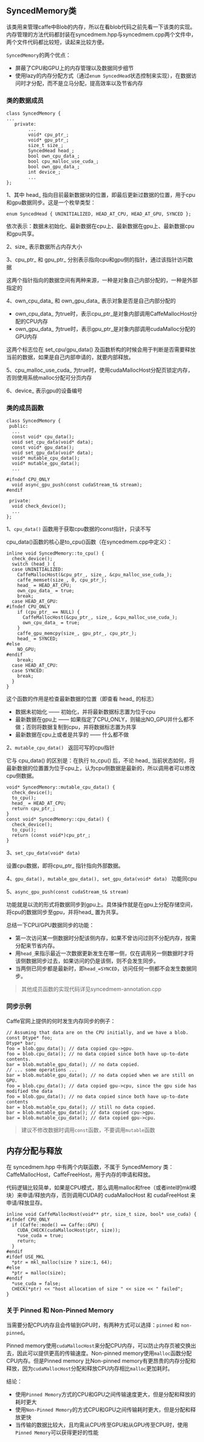 ## SyncedMemory类

该类用来管理caffe中Blob的内存，所以在看blob代码之前先看一下该类的实现。内存管理的方法代码都封装在syncedmem.hpp与syncedmem.cpp两个文件中，两个文件代码都比较短，读起来比较方便。

`SyncedMemory`的两个优点：

- 屏蔽了CPU和GPU上的内存管理以及数据同步细节
- 使用lazy的内存分配方式（通过`enum SyncedHead`状态控制来实现），在数据访问时才分配，而不是立马分配，提高效率以及节省内存

### 类的数据成员

```
class SyncedMemory {
...
   private:
        ...
        void* cpu_ptr_;
        void* gpu_ptr_;
        size_t size_;  
        SyncedHead head_;
        bool own_cpu_data_;
        bool cpu_malloc_use_cuda_;
        bool own_gpu_data_;
        int device_;
        ...
};

```

1、其中 head_ 指向目前最新数据块的位置，即最后更新过数据的位置，用于cpu和gpu数据同步。这是一个枚举类型：

```
enum SyncedHead { UNINITIALIZED, HEAD_AT_CPU, HEAD_AT_GPU, SYNCED };
```

依次表示：数据未初始化、最新数据在cpu上、最新数据在gpu上、最新数据cpu和gpu共享。

2、size_ 表示数据所占内存大小

3、cpu_ptr_ 和 gpu_ptr_ 分别表示指向cpu和gpu侧的指针，通过该指针访问数据

这两个指针指向的数据空间有两种来源，一种是对象自己内部分配的，一种是外部指定的

4、own_cpu_data_ 和 own_gpu_data_ 表示对象是否是自己内部分配的

- own_cpu_data_ 为true时，表示cpu_ptr_是对象内部调用CaffeMallocHost分配的CPU内存
- own_gpu_data_ 为true时，表示gpu_ptr_是对象内部调用cudaMalloc分配的GPU内存

这两个标志位在 set_cpu/gpu_data() 及函数析构的时候会用于判断是否需要释放当前的数据，如果是自己内部申请的，就要内部释放。

5、cpu_malloc_use_cuda_ 为true时，使用cudaMallocHost分配页锁定内存，否则使用系统malloc分配可分页内存

6、device_ 表示gpu的设备编号

### 类的成员函数

```
class SyncedMemory {
 public:
  ...
  const void* cpu_data();
  void set_cpu_data(void* data);
  const void* gpu_data();
  void set_gpu_data(void* data);
  void* mutable_cpu_data();
  void* mutable_gpu_data();
  ...

#ifndef CPU_ONLY
  void async_gpu_push(const cudaStream_t& stream);
#endif

 private:
  void check_device();
  ...
};
```

1、`cpu_data()` 函数用于获取cpu数据的const指针，只读不写

cpu_data()函数的核心是to_cpu()函数（在syncedmem.cpp中定义）：

```
inline void SyncedMemory::to_cpu() {
  check_device();
  switch (head_) {
  case UNINITIALIZED:
    CaffeMallocHost(&cpu_ptr_, size_, &cpu_malloc_use_cuda_);
    caffe_memset(size_, 0, cpu_ptr_);
    head_ = HEAD_AT_CPU;
    own_cpu_data_ = true;
    break;
  case HEAD_AT_GPU:
#ifndef CPU_ONLY
    if (cpu_ptr_ == NULL) {
      CaffeMallocHost(&cpu_ptr_, size_, &cpu_malloc_use_cuda_);
      own_cpu_data_ = true;
    }
    caffe_gpu_memcpy(size_, gpu_ptr_, cpu_ptr_);
    head_ = SYNCED;
#else
    NO_GPU;
#endif
    break;
  case HEAD_AT_CPU:
  case SYNCED:
    break;
  }
}
```

这个函数的作用是检查最新数据的位置（即查看 head_ 的标志）

- 数据未初始化 —— 初始化，并将最新数据标志置为位于cpu
- 最新数据在gpu上 —— 如果指定了CPU_ONLY，则输出NO_GPU并什么都不做；否则将数据复制到cpu，并将数据标志置为共享
- 最新数据在cpu上或者是共享的 —— 什么都不做

2、`mutable_cpu_data() ` 返回可写的cpu指针

它与 cpu_data() 的区别是：在执行 to_cpu() 后，不论 head_ 当前状态如何，将最新数据的位置置为位于cpu上，认为cpu侧数据是最新的，所以调用者可以修改cpu侧数据。

```
void* SyncedMemory::mutable_cpu_data() {
  check_device();
  to_cpu();
  head_ = HEAD_AT_CPU;
  return cpu_ptr_;
}
const void* SyncedMemory::cpu_data() {
  check_device();
  to_cpu();
  return (const void*)cpu_ptr_;
}
```

3、`set_cpu_data(void* data)`

设置cpu数据，即将cpu_ptr_ 指针指向外部数据。

4、`gpu_data(), mutable_gpu_data(), set_gpu_data(void* data) ` 功能同cpu

5、`async_gpu_push(const cudaStream_t& stream)`

功能就是以流的形式将数据同步到gpu上。具体操作就是在gpu上分配存储空间，将cpu的数据同步至gpu，并将head_ 置为共享。

总结一下CPU/GPU数据同步的功能：

- 第一次访问某一侧数据时分配该侧内存，如果不曾访问过则不分配内存，按需分配来节省内存。
- 用`head_`来指示最近一次数据更新发生在哪一侧，仅在调用另一侧数据时才将该侧数据同步过去，如果访问的仍是该侧，则不会发生同步。
- 当两侧已同步都是最新时，即`head_=SYNCED`，访问任何一侧都不会发生数据同步。

> 其他成员函数的实现代码详见syncedmem-annotation.cpp

### 同步示例

Caffe官网上提供的何时发生内存同步的例子：

```
// Assuming that data are on the CPU initially, and we have a blob.
const Dtype* foo;
Dtype* bar;
foo = blob.gpu_data(); // data copied cpu->gpu.
foo = blob.cpu_data(); // no data copied since both have up-to-date contents.
bar = blob.mutable_gpu_data(); // no data copied.
// ... some operations ...
bar = blob.mutable_gpu_data(); // no data copied when we are still on GPU.
foo = blob.cpu_data(); // data copied gpu->cpu, since the gpu side has modified the data
foo = blob.gpu_data(); // no data copied since both have up-to-date contents
bar = blob.mutable_cpu_data(); // still no data copied.
bar = blob.mutable_gpu_data(); // data copied cpu->gpu.
bar = blob.mutable_cpu_data(); // data copied gpu->cpu.
```

> 建议不修改数据时调用`const`函数，不要调用`mutable`函数

## 内存分配与释放

在 syncedmem.hpp 中有两个内联函数，不属于 SyncedMemory 类：CaffeMallocHost，CaffeFreeHost，用于内存的申请和释放。

代码逻辑比较简单，如果是CPU模式，那么调用malloc和free（或者intel的mkl模块）来申请/释放内存，否则调用CUDA的 cudaMallocHost 和 cudaFreeHost 来申请/释放显存。

```
inline void CaffeMallocHost(void** ptr, size_t size, bool* use_cuda) {
#ifndef CPU_ONLY
  if (Caffe::mode() == Caffe::GPU) {
    CUDA_CHECK(cudaMallocHost(ptr, size));
    *use_cuda = true;
    return;
  }
#endif
#ifdef USE_MKL
  *ptr = mkl_malloc(size ? size:1, 64);
#else
  *ptr = malloc(size);
#endif
  *use_cuda = false;
  CHECK(*ptr) << "host allocation of size " << size << " failed";
}
```

### 关于 Pinned 和 Non-Pinned Memory

当需要分配CPU内存且会传输到GPU时，有两种方式可以选择：`pinned` 和 `non-pinned`。

Pinned memory使用`cudaMallocHost`来分配CPU内存，可以防止内存页被交换出去，因此可以提供更高的传输速度。Non-pinned memory使用`malloc`函数分配CPU内存。但是Pinned memory 比Non-pinned memory有更昂贵的内存分配和释放，因为`cudaMallocHost`分配和释放CPU内存相比`malloc`更加耗时。

结论：

- 使用`Pinned Memory`方式的CPU和GPU之间传输速度更大，但是分配和释放的耗时更大
- 使用`Non-Pinned Memory`的方式CPU和GPU之间传输耗时更大，但是分配和释放更快
- 当传输的数据比较大，且均需从CPU传至GPU和从GPU传至CPU时，使用`Pinned Memory`可以获得更好的性能